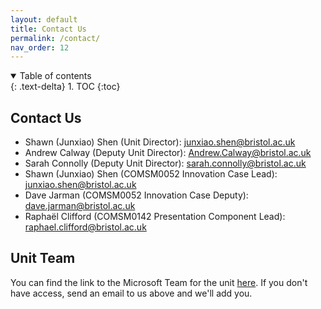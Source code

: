 ```yaml
---
layout: default
title: Contact Us
permalink: /contact/
nav_order: 12
---
```


<details open markdown="block">
<summary>
Table of contents
</summary>
{: .text-delta}
1. TOC
{:toc}
</details>

## Contact Us

* Shawn (Junxiao) Shen (Unit Director): [junxiao.shen@bristol.ac.uk](mailto:junxiao.shen@bristol.ac.uk)
* Andrew Calway (Deputy Unit Director): [Andrew.Calway@bristol.ac.uk](mailto:Andrew.Calway@bristol.ac.uk)
* Sarah Connolly (Deputy Unit Director): [sarah.connolly@bristol.ac.uk](mailto:sarah.connolly@bristol.ac.uk)
* Shawn (Junxiao) Shen (COMSM0052 Innovation Case Lead): [junxiao.shen@bristol.ac.uk](mailto:junxiao.shen@bristol.ac.uk)
* Dave Jarman (COMSM0052 Innovation Case Deputy): [dave.jarman@bristol.ac.uk](mailto:dave.jarman@bristol.ac.uk)
* Raphaël Clifford (COMSM0142 Presentation Component Lead): [raphael.clifford@bristol.ac.uk](mailto:raphael.clifford@bristol.ac.uk)

## Unit Team

You can find the link to the Microsoft Team for the unit
[here]([https://teams.microsoft.com/l/channel/19%3AK4nrxTho97cquGAF1BIZz-Pu7AlE5hVMQwuvDkr4A_g1%40thread.tacv2/General?groupId=2afc7cab-8743-48ed-aaaa-b0d542d2bb68&tenantId=b2e47f30-cd7d-4a4e-a5da-b18cf1a4151b](https://teams.microsoft.com/l/channel/19%3AJVSr6iujdlGiNDh13XWFaHvzyk4zzx81_0Wf2rkcQtA1%40thread.tacv2/General?groupId=a245af21-271c-4864-9c8c-2b642ac2bd05&tenantId=b2e47f30-cd7d-4a4e-a5da-b18cf1a4151b)).
If you don't have access, send an email to us above and we'll add you.
